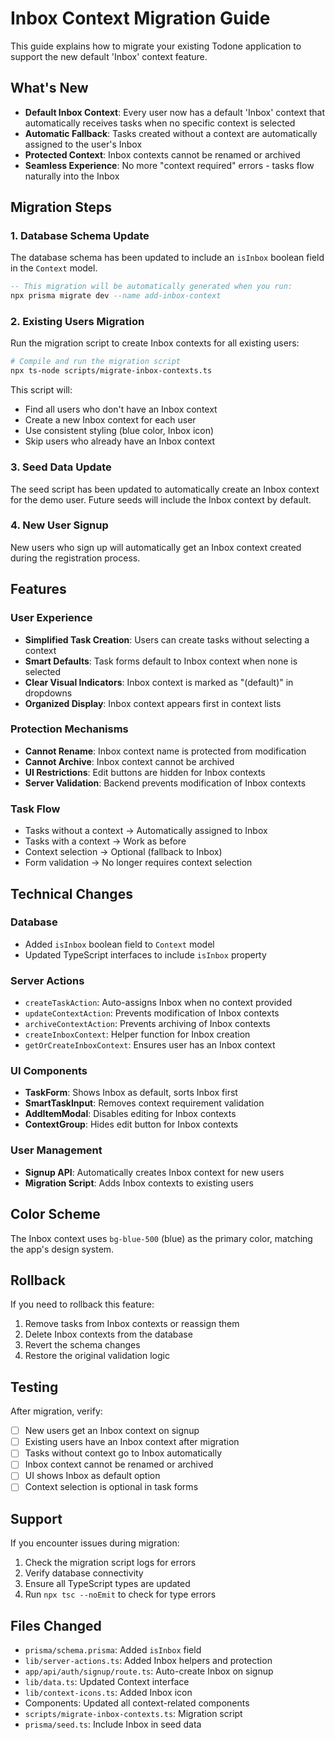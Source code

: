 # Inbox Context Migration Guide

This guide explains how to migrate your existing Todone application to support the new default 'Inbox' context feature.

## What's New

- **Default Inbox Context**: Every user now has a default 'Inbox' context that automatically receives tasks when no specific context is selected
- **Automatic Fallback**: Tasks created without a context are automatically assigned to the user's Inbox
- **Protected Context**: Inbox contexts cannot be renamed or archived
- **Seamless Experience**: No more "context required" errors - tasks flow naturally into the Inbox

## Migration Steps

### 1. Database Schema Update

The database schema has been updated to include an `isInbox` boolean field in the `Context` model.

```sql
-- This migration will be automatically generated when you run:
npx prisma migrate dev --name add-inbox-context
```

### 2. Existing Users Migration

Run the migration script to create Inbox contexts for all existing users:

```bash
# Compile and run the migration script
npx ts-node scripts/migrate-inbox-contexts.ts
```

This script will:
- Find all users who don't have an Inbox context
- Create a new Inbox context for each user
- Use consistent styling (blue color, Inbox icon)
- Skip users who already have an Inbox context

### 3. Seed Data Update

The seed script has been updated to automatically create an Inbox context for the demo user. Future seeds will include the Inbox context by default.

### 4. New User Signup

New users who sign up will automatically get an Inbox context created during the registration process.

## Features

### User Experience
- **Simplified Task Creation**: Users can create tasks without selecting a context
- **Smart Defaults**: Task forms default to Inbox context when none is selected
- **Clear Visual Indicators**: Inbox context is marked as "(default)" in dropdowns
- **Organized Display**: Inbox context appears first in context lists

### Protection Mechanisms
- **Cannot Rename**: Inbox context name is protected from modification
- **Cannot Archive**: Inbox context cannot be archived
- **UI Restrictions**: Edit buttons are hidden for Inbox contexts
- **Server Validation**: Backend prevents modification of Inbox contexts

### Task Flow
- Tasks without a context → Automatically assigned to Inbox
- Tasks with a context → Work as before
- Context selection → Optional (fallback to Inbox)
- Form validation → No longer requires context selection

## Technical Changes

### Database
- Added `isInbox` boolean field to `Context` model
- Updated TypeScript interfaces to include `isInbox` property

### Server Actions
- `createTaskAction`: Auto-assigns Inbox when no context provided
- `updateContextAction`: Prevents modification of Inbox contexts
- `archiveContextAction`: Prevents archiving of Inbox contexts
- `createInboxContext`: Helper function for Inbox creation
- `getOrCreateInboxContext`: Ensures user has an Inbox context

### UI Components
- **TaskForm**: Shows Inbox as default, sorts Inbox first
- **SmartTaskInput**: Removes context requirement validation
- **AddItemModal**: Disables editing for Inbox contexts
- **ContextGroup**: Hides edit button for Inbox contexts

### User Management
- **Signup API**: Automatically creates Inbox context for new users
- **Migration Script**: Adds Inbox contexts to existing users

## Color Scheme

The Inbox context uses `bg-blue-500` (blue) as the primary color, matching the app's design system.

## Rollback

If you need to rollback this feature:

1. Remove tasks from Inbox contexts or reassign them
2. Delete Inbox contexts from the database
3. Revert the schema changes
4. Restore the original validation logic

## Testing

After migration, verify:
- [ ] New users get an Inbox context on signup
- [ ] Existing users have an Inbox context after migration
- [ ] Tasks without context go to Inbox automatically
- [ ] Inbox context cannot be renamed or archived
- [ ] UI shows Inbox as default option
- [ ] Context selection is optional in task forms

## Support

If you encounter issues during migration:
1. Check the migration script logs for errors
2. Verify database connectivity
3. Ensure all TypeScript types are updated
4. Run `npx tsc --noEmit` to check for type errors

## Files Changed

- `prisma/schema.prisma`: Added `isInbox` field
- `lib/server-actions.ts`: Added Inbox helpers and protection
- `app/api/auth/signup/route.ts`: Auto-create Inbox on signup
- `lib/data.ts`: Updated Context interface
- `lib/context-icons.ts`: Added Inbox icon
- Components: Updated all context-related components
- `scripts/migrate-inbox-contexts.ts`: Migration script
- `prisma/seed.ts`: Include Inbox in seed data